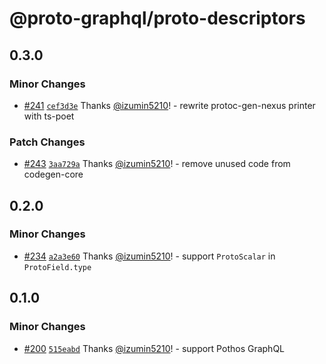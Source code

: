 # @proto-graphql/proto-descriptors

## 0.3.0

### Minor Changes

- [#241](https://github.com/proto-graphql/proto-graphql-js/pull/241) [`cef3d3e`](https://github.com/proto-graphql/proto-graphql-js/commit/cef3d3e512e616f98869c12060d592c3ff887aa9) Thanks [@izumin5210](https://github.com/izumin5210)! - rewrite protoc-gen-nexus printer with ts-poet

### Patch Changes

- [#243](https://github.com/proto-graphql/proto-graphql-js/pull/243) [`3aa729a`](https://github.com/proto-graphql/proto-graphql-js/commit/3aa729a62a36aa782e8c2153bb3b789e9551ae00) Thanks [@izumin5210](https://github.com/izumin5210)! - remove unused code from codegen-core

## 0.2.0

### Minor Changes

- [#234](https://github.com/proto-graphql/proto-graphql-js/pull/234) [`a2a3e60`](https://github.com/proto-graphql/proto-graphql-js/commit/a2a3e60789f75c31c600333afd830a02ac0cccf8) Thanks [@izumin5210](https://github.com/izumin5210)! - support `ProtoScalar` in `ProtoField.type`

## 0.1.0

### Minor Changes

- [#200](https://github.com/proto-graphql/proto-graphql-js/pull/200) [`515eabd`](https://github.com/proto-graphql/proto-graphql-js/commit/515eabd2f39baa0a99ae057b1b30a4ccc4149f66) Thanks [@izumin5210](https://github.com/izumin5210)! - support Pothos GraphQL
